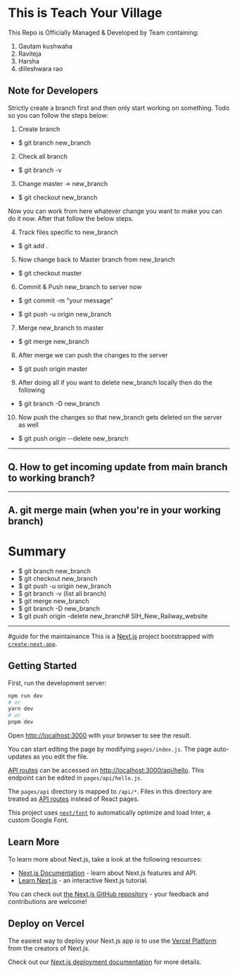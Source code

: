 # This is Teach Your Village

This Repo is Officially Managed & Developed by Team containing: 
1. Gautam kushwaha
2. Raviteja
3. Harsha
4. dilleshwara rao


## Note for Developers

Strictly create a branch first and then only start working on something.
Todo so you can follow the steps below:

1. Create branch

- $ git branch new_branch

2. Check all branch

- $ git branch -v

3. Change master -> new_branch

- $ git checkout new_branch

Now you can work from here whatever change you want to make you can do it now. After that follow the below steps.

4. Track files specific to new_branch

- $ git add .

5. Now change back to Master branch from new_branch

- $ git checkout master

6. Commit & Push new_branch to server now

- $ git commit -m "your message"

- $ git push -u origin new_branch

7. Merge new_branch to master

- $ git merge new_branch

8. After merge we can push the changes to the server

- $ git push origin master

9. After doing all if you want to delete new_branch locally then do the following

- $ git branch -D new_branch

10. Now push the changes so that new_branch gets deleted on the server as well

- $ git push origin --delete new_branch


--------------------------------------------------------------------
Q. How to get incoming update from main branch to working branch?
--------------------------------------------------------------------

--------------------------------------------------------------------
A. git merge main (when you're in your working branch)
--------------------------------------------------------------------


# Summary

- $ git branch new_branch
- $ git checkout new_branch
- $ git push -u origin new_branch
- $ git branch -v (list all branch)
- $ git merge new_branch
- $ git branch -D new_branch
- $ git push origin -delete new_branch# SIH_New_Railway_website

--------------------------------------------------------------------

#guide for the maintainance
This is a [Next.js](https://nextjs.org/) project bootstrapped with [`create-next-app`](https://github.com/vercel/next.js/tree/canary/packages/create-next-app).

## Getting Started

First, run the development server:

```bash
npm run dev
# or
yarn dev
# or
pnpm dev
```

Open [http://localhost:3000](http://localhost:3000) with your browser to see the result.

You can start editing the page by modifying `pages/index.js`. The page auto-updates as you edit the file.

[API routes](https://nextjs.org/docs/api-routes/introduction) can be accessed on [http://localhost:3000/api/hello](http://localhost:3000/api/hello). This endpoint can be edited in `pages/api/hello.js`.

The `pages/api` directory is mapped to `/api/*`. Files in this directory are treated as [API routes](https://nextjs.org/docs/api-routes/introduction) instead of React pages.

This project uses [`next/font`](https://nextjs.org/docs/basic-features/font-optimization) to automatically optimize and load Inter, a custom Google Font.

## Learn More

To learn more about Next.js, take a look at the following resources:

- [Next.js Documentation](https://nextjs.org/docs) - learn about Next.js features and API.
- [Learn Next.js](https://nextjs.org/learn) - an interactive Next.js tutorial.

You can check out [the Next.js GitHub repository](https://github.com/vercel/next.js/) - your feedback and contributions are welcome!

## Deploy on Vercel

The easiest way to deploy your Next.js app is to use the [Vercel Platform](https://vercel.com/new?utm_medium=default-template&filter=next.js&utm_source=create-next-app&utm_campaign=create-next-app-readme) from the creators of Next.js.

Check out our [Next.js deployment documentation](https://nextjs.org/docs/deployment) for more details.
